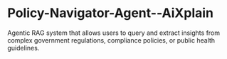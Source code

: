 # Policy-Navigator-Agent--AiXplain
Agentic RAG system that allows users to query and extract insights from complex government regulations, compliance policies, or public health guidelines.
